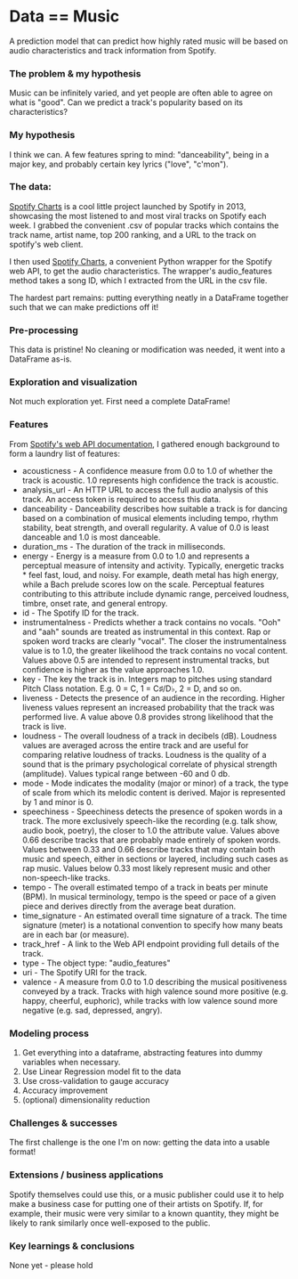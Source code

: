 # Data == Music
A prediction model that can predict how highly rated music will be based on audio characteristics and track information from Spotify.

### The problem & my hypothesis
Music can be infinitely varied, and yet people are often able to agree on what is "good". Can we predict a track's popularity based on its characteristics?

### My hypothesis
I think we can. A few features spring to mind: "danceability", being in a major key, and probably certain key lyrics ("love", "c'mon").

### The data:
[Spotify Charts](https://spotifycharts.com) is a cool little project launched by Spotify in 2013, showcasing the most listened to and most viral tracks on Spotify each week. I grabbed the convenient .csv of popular tracks which contains the track name, artist name, top 200 ranking, and a URL to the track on spotify's web client.

I then used [Spotify Charts](https://github.com/plamere/spotipy/blob/master/docs/index.rst), a convenient Python wrapper for the Spotify web API, to get the audio characteristics. The wrapper's audio_features method takes a song ID, which I extracted from the URL in the csv file.

The hardest part remains: putting everything neatly in a DataFrame together such that we can make predictions off it!

### Pre-processing
This data is pristine! No cleaning or modification was needed, it went into a DataFrame as-is.

### Exploration and visualization
Not much exploration yet. First need a complete DataFrame!

### Features
From [Spotify's web API documentation](https://developer.spotify.com/web-api/track-endpoints), I gathered enough background to form a laundry list of features:
* acousticness - A confidence measure from 0.0 to 1.0 of whether the track is acoustic. 1.0 represents high confidence the track is acoustic.
* analysis_url - An HTTP URL to access the full audio analysis of this track. An access token is required to access this data.
* danceability - Danceability describes how suitable a track is for dancing based on a combination of musical elements including tempo, rhythm stability, beat strength, and overall regularity. A value of 0.0 is least danceable and 1.0 is most danceable.
* duration_ms - The duration of the track in milliseconds.
* energy - Energy is a measure from 0.0 to 1.0 and represents a perceptual measure of intensity and activity. Typically, energetic tracks * feel fast, loud, and noisy. For example, death metal has high energy, while a Bach prelude scores low on the scale. Perceptual features contributing to this attribute include dynamic range, perceived loudness, timbre, onset rate, and general entropy.
* id - The Spotify ID for the track.
* instrumentalness - Predicts whether a track contains no vocals. "Ooh" and "aah" sounds are treated as instrumental in this context. Rap or spoken word tracks are clearly "vocal". The closer the instrumentalness value is to 1.0, the greater likelihood the track contains no vocal content. Values above 0.5 are intended to represent instrumental tracks, but confidence is higher as the value approaches 1.0.
* key - The key the track is in. Integers map to pitches using standard Pitch Class notation. E.g. 0 = C, 1 = C♯/D♭, 2 = D, and so on.
* liveness - Detects the presence of an audience in the recording. Higher liveness values represent an increased probability that the track was performed live. A value above 0.8 provides strong likelihood that the track is live.
* loudness - The overall loudness of a track in decibels (dB). Loudness values are averaged across the entire track and are useful for comparing relative loudness of tracks. Loudness is the quality of a sound that is the primary psychological correlate of physical strength (amplitude). Values typical range between -60 and 0 db.
* mode - Mode indicates the modality (major or minor) of a track, the type of scale from which its melodic content is derived. Major is represented by 1 and minor is 0.
* speechiness - Speechiness detects the presence of spoken words in a track. The more exclusively speech-like the recording (e.g. talk show, audio book, poetry), the closer to 1.0 the attribute value. Values above 0.66 describe tracks that are probably made entirely of spoken words. Values between 0.33 and 0.66 describe tracks that may contain both music and speech, either in sections or layered, including such cases as rap music. Values below 0.33 most likely represent music and other non-speech-like tracks.
* tempo - The overall estimated tempo of a track in beats per minute (BPM). In musical terminology, tempo is the speed or pace of a given piece and derives directly from the average beat duration.
* time_signature - An estimated overall time signature of a track. The time signature (meter) is a notational convention to specify how many beats are in each bar (or measure).
* track_href - A link to the Web API endpoint providing full details of the track.
* type - The object type: "audio_features"
* uri - The Spotify URI for the track.
* valence - A measure from 0.0 to 1.0 describing the musical positiveness conveyed by a track. Tracks with high valence sound more positive (e.g. happy, cheerful, euphoric), while tracks with low valence sound more negative (e.g. sad, depressed, angry).

### Modeling process
1. Get everything into a dataframe, abstracting features into dummy variables when necessary.
2. Use Linear Regression model fit to the data
3. Use cross-validation to gauge accuracy
4. Accuracy improvement
5. (optional) dimensionality reduction

### Challenges & successes
The first challenge is the one I'm on now: getting the data into a usable format!

### Extensions / business applications
Spotify themselves could use this, or a music publisher could use it to help make a business case for putting one of their artists on Spotify. If, for example, their music were very similar to a known quantity, they might be likely to rank similarly once well-exposed to the public.

### Key learnings & conclusions
None yet - please hold